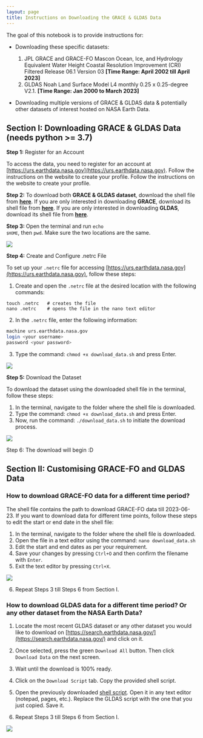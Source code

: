 ```yaml
---
layout: page
title: Instructions on Downloading the GRACE & GLDAS Data
---
```



The goal of this notebook is to provide instructions for:

- Downloading these specific datasets:
  1. JPL GRACE and GRACE-FO Mascon Ocean, Ice, and Hydrology Equivalent Water Height Coastal Resolution Improvement (CRI) Filtered Release 06.1 Version 03
     **[Time Range: April 2002 till April 2023]**
  2. GLDAS Noah Land Surface Model L4 monthly 0.25 x 0.25-degree V2.1.
     **[Time Range: Jan 2000 to March 2023]**

- Downloading multiple versions of GRACE & GLDAS data & potentially other datasets of interest hosted on NASA Earth Data.


## Section I: Downloading GRACE & GLDAS Data (needs python >= 3.7)


<b>Step 1:</b>  Register for an Account  

To access the data, you need to register for an account at [https://urs.earthdata.nasa.gov](https://urs.earthdata.nasa.gov). Follow the instructions on the website to create your profile. Follow the instructions on the website to create your profile.

 <b>Step 2:</b> To download both <b>GRACE & GLDAS dataset</b>, download the shell file from <a href="https://github.com/uwescience/DSSG2023-Groundwater/blob/main/scripts/data/download_data.sh"><b>here</b></a>. If you are only interested in downloading <b>GRACE</b>, download its shell file from <a href="https://github.com/uwescience/DSSG2023-Groundwater/blob/main/scripts/data/download_grace_data.sh"><b>here</b></a>. If you are only interested in downloading <b>GLDAS</b>, download its shell file from <a href="https://github.com/uwescience/DSSG2023-Groundwater/blob/main/scripts/data/download_gldas_data.sh"><b>here</b></a>.

 <b>Step 3: </b> Open the terminal and run <code>echo `$HOME`</code>, then <code>pwd</code>. Make sure the two locations are the same.
 
<img src="{{ site.url }}{{ site.baseurl }}/assets/img/Step3.gif">

<b>Step 4:</b>  Create and Configure .netrc File

To set up your `.netrc` file for accessing [https://urs.earthdata.nasa.gov](https://urs.earthdata.nasa.gov), follow these steps:

1. Create and open the `.netrc` file at the desired location with the following commands:

```bash{style="background-color: #f0f0f0"}
touch .netrc   # creates the file
nano .netrc    # opens the file in the nano text editor
```

2. In the `.netrc` file, enter the following information:

```bash
machine urs.earthdata.nasa.gov
login <your username>
password <your password>
```

3. Type the command: `chmod +x download_data.sh` and press Enter.

<img src="images/Step4.gif">

<b>Step 5:</b>  Download the Dataset

To download the dataset using the downloaded shell file in the terminal, follow these steps:

1. In the terminal, navigate to the folder where the shell file is downloaded.
2. Type the command: `chmod +x download_data.sh` and press Enter.
3. Now, run the command: `./download_data.sh` to initiate the download process.

<img src="images/Step5.gif">

Step 6: The download will begin :D


## Section II: Customising GRACE-FO and GLDAS Data



### How to download GRACE-FO data for a different time period?

The shell file contains the path to download GRACE-FO data till 2023-06-23. If you want to download data for different time points, follow these steps to edit the start or end date in the shell file:

1. In the terminal, navigate to the folder where the shell file is downloaded.
2. Open the file in a text editor using the command: `nano download_data.sh`
3. Edit the start and end dates as per your requirement.
4. Save your changes by pressing `Ctrl+O` and then confirm the filename with `Enter`.
5. Exit the text editor by pressing `Ctrl+X`.

<img src="images/Step6.gif">

6. Repeat Steps 3 till Steps 6 from Section I.


### How to download GLDAS data for a different time period? Or any other dataset from the NASA Earth Data?

1. Locate the most recent GLDAS dataset or any other dataset you would like to download on [https://search.earthdata.nasa.gov/](https://search.earthdata.nasa.gov/) and click on it.

2. Once selected, press the green `Download All` button. Then click `Download Data` on the next screen.

3. Wait until the download is 100% ready.

4. Click on the `Download Script` tab. Copy the provided shell script.

5. Open the previously downloaded [shell script](https://github.com/uwescience/DSSG2023-Groundwater/blob/main/scripts/data/download_data.sh). Open it in any text editor (notepad, pages, etc.). Replace the GLDAS script with the one that you just copied. Save it.

6. Repeat Steps 3 till Steps 6 from Section I.

<img src="images/Step7.gif">
